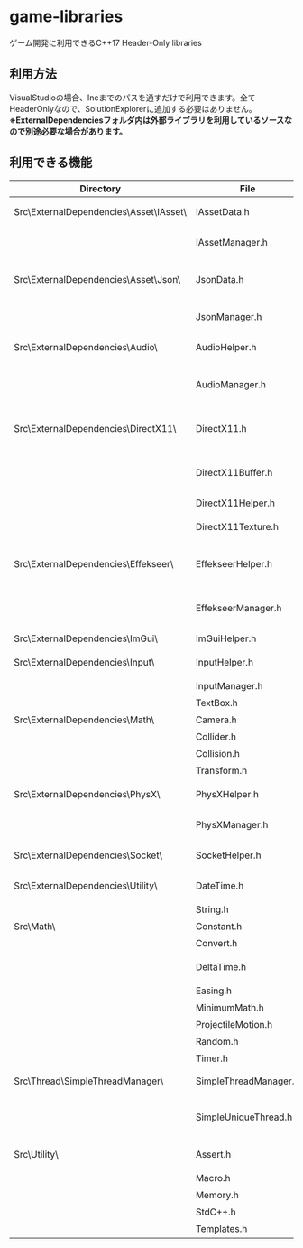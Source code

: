 # game-libraries

ゲーム開発に利用できるC++17 Header-Only libraries

## 利用方法

VisualStudioの場合、Incまでのパスを通すだけで利用できます。全てHeaderOnlyなので、SolutionExplorerに追加する必要はありません。<br>
__※ExternalDependenciesフォルダ内は外部ライブラリを利用しているソースなので別途必要な場合があります。__

## 利用できる機能

| Directory                              | File                  | Description                      |
| -------------------------------------- | --------------------- | -------------------------------- |
| Src\ExternalDependencies\Asset\IAsset\ | IAssetData.h          | 非同期ロード対応のインターフェース                |
|                                        | IAssetManager.h       | IAssetDataを管理するクラス               |
| Src\ExternalDependencies\Asset\Json\   | JsonData.h            | IAssetDataをnlohmann_jsonで実装したクラス |
|                                        | JsonManager.h         | JsonDataを管理するクラス                 |
| Src\ExternalDependencies\Audio\        | AudioHelper.h         | DirectXTKAudioのヘルパー              |
|                                        | AudioManager.h        | AudioEngineやinstanceを内包した管理クラス   |
| Src\ExternalDependencies\DirectX11\    | DirectX11.h           | デバイスやコンテキストを管理するクラス              |
|                                        | DirectX11Buffer.h     | シェーダーに送信するConstantBufferを管理するクラス |
|                                        | DirectX11Helper.h     | DirectX11のヘルパー                   |
|                                        | DirectX11Texture.h    | DirectX11のテクスチャクラス               |
| Src\ExternalDependencies\Effekseer\    | EffekseerHelper.h     | エフェクトを再生するライブラリ用ヘルパー             |
|                                        | EffekseerManager.h    | Rendererやinstanceを内包した管理クラス      |
| Src\ExternalDependencies\ImGui\        | ImGuiHelper.h         | ImGuiのヘルパー                       |
| Src\ExternalDependencies\Input\        | InputHelper.h         | カーソルやキーの入力ヘルパー                   |
|                                        | InputManager.h        | 入力の管理クラス                         |
|                                        | TextBox.h             | テキストボックス                         |
| Src\ExternalDependencies\Math\         | Camera.h              | カメラ用行列                           |
|                                        | Collider.h            | active衝突判定                       |
|                                        | Collision.h           | passive衝突判定                      |
|                                        | Transform.h           | 姿勢制御                             |
| Src\ExternalDependencies\PhysX\        | PhysXHelper.h         | 物理エンジンのライブラリ用ヘルパー                |
|                                        | PhysXManager.h        | 物理エンジンのオブジェクト管理クラス               |
| Src\ExternalDependencies\Socket\       | SocketHelper.h        | ソケット通信のヘルパー                      |
| Src\ExternalDependencies\Utility\      | DateTime.h            | Win32Apiの日付を変換                   |
|                                        | String.h              | 文字列                              |
| Src\Math\                              | Constant.h            | 定数                               |
|                                        | Convert.h             | 変換                               |
|                                        | DeltaTime.h           | 可変フレームに利用する経過時間                  |
|                                        | Easing.h              | イージング計算                          |
|                                        | MinimumMath.h         | 最小限の算術クラス                        |
|                                        | ProjectileMotion.h    | 放物運動の計算                          |
|                                        | Random.h              | ランダム                             |
|                                        | Timer.h               | 時間計測                             |
| Src\Thread\SimpleThreadManager\        | SimpleThreadManager.h | SimpleUniqueThreadの管理クラス         |
|                                        | SimpleUniqueThread.h  | 一意のthreadインスタンスを保持するクラス          |
| Src\Utility\                           | Assert.h              | vsoutputに警告を表示                   |
|                                        | Macro.h               | マクロを定義                           |
|                                        | Memory.h              | メモリ関連                            |
|                                        | StdC++.h              | 標準ライブラリ                          |
|                                        | Templates.h           | テンプレートクラス                        |
